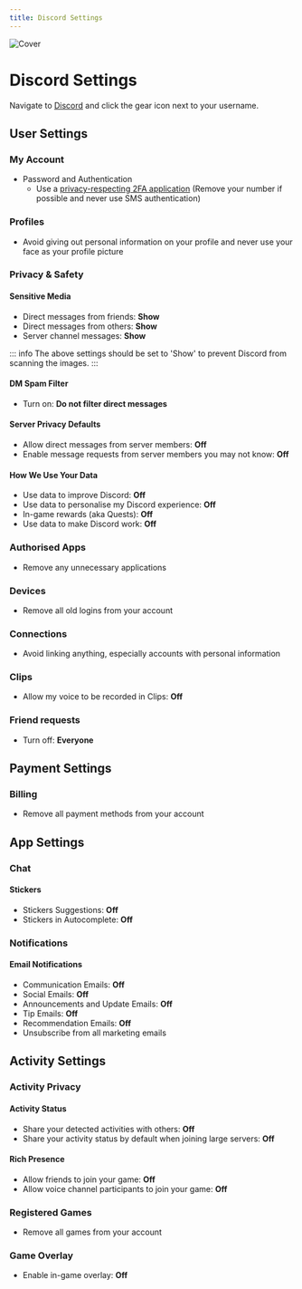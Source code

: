```yaml
---
title: Discord Settings
---
```


![Cover](/assets/covers/discord.png)

# Discord Settings

Navigate to [Discord](https://discord.com/channels/@me) and click the gear icon next to your username.

## User Settings

### My Account

* Password and Authentication
  * Use a [privacy-respecting 2FA application](/recommendations/software/multi-factor-authentication) (Remove your number if possible and never use SMS authentication)

### Profiles

* Avoid giving out personal information on your profile and never use your face as your profile picture

### Privacy & Safety

#### Sensitive Media

* Direct messages from friends: **Show**
* Direct messages from others: **Show**
* Server channel messages: **Show**

::: info
The above settings should be set to 'Show' to prevent Discord from scanning the images.
:::

#### DM Spam Filter

* Turn on: **Do not filter direct messages**

#### Server Privacy Defaults

* Allow direct messages from server members: **Off**
* Enable message requests from server members you may not know: **Off**

#### How We Use Your Data

* Use data to improve Discord: **Off**
* Use data to personalise my Discord experience: **Off**
* In-game rewards (aka Quests): **Off**
* Use data to make Discord work: **Off**

### Authorised Apps

* Remove any unnecessary applications

### Devices

* Remove all old logins from your account

### Connections

* Avoid linking anything, especially accounts with personal information

### Clips

* Allow my voice to be recorded in Clips: **Off**

### Friend requests

* Turn off: **Everyone**

## Payment Settings

### Billing

* Remove all payment methods from your account

## App Settings

### Chat

#### Stickers

* Stickers Suggestions: **Off**
* Stickers in Autocomplete: **Off**

### Notifications

#### Email Notifications

* Communication Emails: **Off**
* Social Emails: **Off**
* Announcements and Update Emails: **Off**
* Tip Emails: **Off**
* Recommendation Emails: **Off**
* Unsubscribe from all marketing emails

## Activity Settings

### Activity Privacy

#### Activity Status

* Share your detected activities with others: **Off**
* Share your activity status by default when joining large servers: **Off**

#### Rich Presence

* Allow friends to join your game: **Off**
* Allow voice channel participants to join your game: **Off**

### Registered Games

* Remove all games from your account

### Game Overlay

* Enable in-game overlay: **Off**
